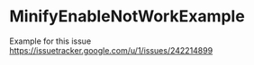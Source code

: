 # MinifyEnableNotWorkExample

Example for this issue https://issuetracker.google.com/u/1/issues/242214899
